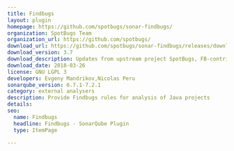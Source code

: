```yaml
---
title: Findbugs
layout: plugin
homepage: https://github.com/spotbugs/sonar-findbugs/
organization: SpotBugs Team
organization_url: https://github.com/spotbugs/
download_url: https://github.com/spotbugs/sonar-findbugs/releases/download/3.7.0/sonar-findbugs-plugin-3.7.0.jar
download_version: 3.7
download_description: Updates from upstream project SpotBugs, FB-contrib, FindSecurityBugs. New configurations available.
download_date: 2018-03-26
license: GNU LGPL 3
developers: Evgeny Mandrikov,Nicolas Peru
sonarqube_version: 6.7.1-7.2.1
category: external analysers
description: Provide Findbugs rules for analysis of Java projects
details: 
seo: 
  name: Findbugs
  headline: Findbugs - SonarQube Plugin
  type: ItemPage

---
```

